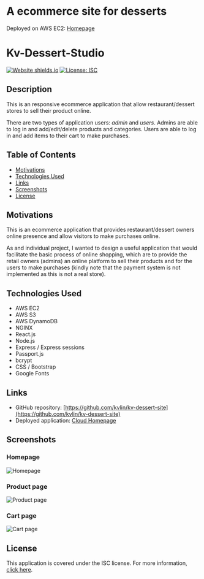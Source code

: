# A ecommerce site for desserts
Deployed on AWS EC2: [Homepage](http://3.15.220.133/home)
# Kv-Dessert-Studio

[![Website shields.io](https://img.shields.io/website-up-down-green-red/http/shields.io.svg)](http://shields.io/)
[![License: ISC](https://img.shields.io/badge/License-ISC-blue.svg)](https://opensource.org/licenses/ISC)


## Description 

This is an responsive ecommerce application that allow restaurant/dessert stores to sell their product online. 

There are two types of application users: *admin* and *users*. Admins are able to log in and add/edit/delete products and categories. Users are able to log in and add items to their cart to make purchases.  

## Table of Contents 

- [Motivations](#Motivations)
- [Technologies Used](#Technologies-Used)
- [Links](#Links)
- [Screenshots](#Screenshots)
- [License](#License)

## Motivations 
This is an ecommerce application that provides restaurant/dessert owners online presence and allow visitors to make purchases online.

As and individual project, I wanted to design a useful application that would facilitate the basic process of online shopping, which are to provide the retail owners (admins) an online platform to sell their products and for the users to make purchases (kindly note that the payment system is not implemented as this is not a real store).

## Technologies Used

- AWS EC2
- AWS S3
- AWS DynamoDB
- NGINX
- React.js
- Node.js 
- Express / Express sessions 
- Passport.js
- bcrypt
- CSS / Bootstrap
- Google Fonts

## Links 

- GitHub repository: [https://github.com/kvlin/kv-dessert-site](https://github.com/kvlin/kv-dessert-site)
- Deployed application: [Cloud Homepage](http://3.15.220.133/home)

## Screenshots 

### Homepage
![Homepage](public/images/readme/readme-home.png)

### Product page 
![Product page](public/images/readme/readme-product.png)

### Cart page
![Cart page](public/images/readme/readme-cart.png)


## License 

This application is covered under the ISC license.
For more information, [click here](https://opensource.org/licenses/ISC).
